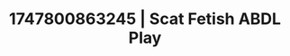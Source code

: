 ---
categories:
- Erotic curves
- Erotic friction
- Softcore vibes
- Heat of the moment
- Teasing look
image: /assets/images/1747800863245.jpg
layout: post
seo:
  description: Featured content with exclusive ABDL Play, Scat Fetish. HD images available.
  keywords: ABDL Play, Scat Fetish
  og_image: /assets/images/1747800863245.jpg
  schema_type: VisualArtwork
tags:
- ABDL Play
- Scat Fetish
- '#1747800863245'
title: 1747800863245 | Scat Fetish ABDL Play
---
